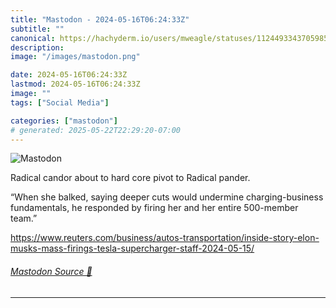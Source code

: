 ```yaml
---
title: "Mastodon - 2024-05-16T06:24:33Z"
subtitle: ""
canonical: https://hachyderm.io/users/mweagle/statuses/112449334370598504
description:
image: "/images/mastodon.png"

date: 2024-05-16T06:24:33Z
lastmod: 2024-05-16T06:24:33Z
image: ""
tags: ["Social Media"]

categories: ["mastodon"]
# generated: 2025-05-22T22:29:20-07:00
---
```

![Mastodon](/images/mastodon.png)

<p>Radical candor about to hard core pivot to Radical pander. </p><p>“When she balked, saying deeper cuts would undermine charging-business fundamentals, he responded by firing her and her entire 500-member team.”</p><p><a href="https://www.reuters.com/business/autos-transportation/inside-story-elon-musks-mass-firings-tesla-supercharger-staff-2024-05-15/" target="_blank" rel="nofollow noopener noreferrer" translate="no"><span class="invisible">https://www.</span><span class="ellipsis">reuters.com/business/autos-tra</span><span class="invisible">nsportation/inside-story-elon-musks-mass-firings-tesla-supercharger-staff-2024-05-15/</span></a></p>


###### [Mastodon Source 🐘](https://hachyderm.io/@mweagle/112449334370598504)

___
